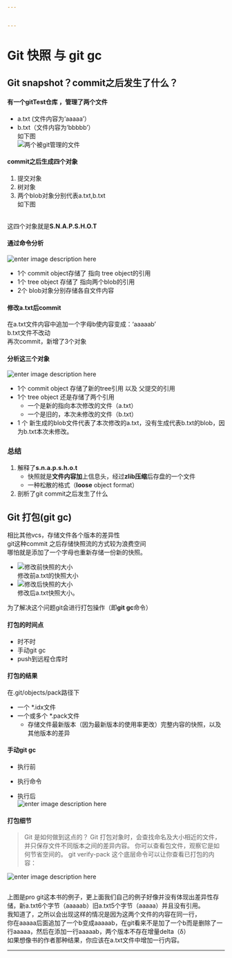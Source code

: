 ```yaml
---


---
```


<h1 id="git-快照-与-git-gc">Git 快照 与 git gc</h1>
<h2 id="git-snapshot？commit之后发生了什么？">Git snapshot？commit之后发生了什么？</h2>
<h4 id="有一个gittest仓库-，管理了两个文件">有一个gitTest仓库 ，管理了两个文件</h4>
<ul>
<li>a.txt (文件内容为‘aaaaa’）</li>
<li>b.txt（文件内容为‘bbbbb’）<br>
如下图<br>
<img src="https://raw.githubusercontent.com/Aheadboy/img_all/master/a-b%E4%B8%A4%E4%B8%AA%E6%96%87%E4%BB%B6%E8%A2%ABgit%E7%AE%A1%E7%90%86.png" alt="两个被git管理的文件"></li>
</ul>
<h4 id="commit之后生成四个对象">commit之后生成四个对象</h4>
<ol>
<li>提交对象</li>
<li>树对象</li>
<li>两个blob对象分别代表a.txt,b.txt<br>
如下图<br>
<img src="https://raw.githubusercontent.com/Aheadboy/img_all/master/commit%E4%B9%8B%E5%90%8Egit%E7%94%9F%E6%88%90%E7%9A%84%E5%AF%B9%E8%B1%A1.png" alt=""></li>
</ol>
<p>这四个对象就是<strong>S.N.A.P.S.H.O.T</strong></p>
<h4 id="通过命令分析">通过命令分析</h4>
<p><img src="https://raw.githubusercontent.com/Aheadboy/img_all/master/%E5%88%86%E6%9E%90%E8%BF%99%E5%9B%9B%E4%B8%AA%E5%AF%B9%E8%B1%A1.png" alt="enter image description here"></p>
<ul>
<li>1个 commit object存储了 指向 tree object的引用</li>
<li>1个 tree object 存储了 指向两个blob的引用</li>
<li>2个 blob对象分别存储各自文件内容</li>
</ul>
<h4 id="修改a.txt后commit">修改a.txt后commit</h4>
<p>在a.txt文件内容中追加一个字母b使内容变成：‘aaaaab’<br>
b.txt文件不改动<br>
再次commit，新增了3个对象<br>
<img src="https://raw.githubusercontent.com/Aheadboy/img_all/master/%E6%96%B0%E5%A2%9E%E4%BA%863%E4%B8%AA%E5%AF%B9%E8%B1%A1.png" alt=""></p>
<h4 id="分析这三个对象">分析这三个对象</h4>
<p><img src="https://raw.githubusercontent.com/Aheadboy/img_all/master/%E5%88%86%E6%9E%90%E4%B8%89%E4%B8%AA%E5%AF%B9%E8%B1%A1.png" alt="enter image description here"></p>
<ul>
<li>1个  commit object 存储了新的tree引用 以及 父提交的引用</li>
<li>1个  tree object 还是存储了两个引用
<ul>
<li>一个是新的指向本次修改的文件（a.txt）</li>
<li>一个是旧的，本次未修改的文件（b.txt）</li>
</ul>
</li>
<li>1 个 新生成的blob文件代表了本次修改的a.txt，没有生成代表b.txt的blob，因为b.txt本次未修改。</li>
</ul>
<h3 id="总结">总结</h3>
<ol>
<li>解释了<strong>s.n.a.p.s.h.o.t</strong>
<ul>
<li>快照就是<strong>文件内容加</strong>上信息头，经过<strong>zlib压缩</strong>后存盘的一个文件</li>
<li>一种松散的格式（<strong>loose</strong> object format）</li>
</ul>
</li>
<li>剖析了git commit之后发生了什么</li>
</ol>
<h2 id="git-打包git-gc">Git 打包(git gc)</h2>
<p>相比其他vcs，存储文件各个版本的差异性<br>
git这种commit 之后存储快照流的方式较为浪费空间<br>
哪怕就是添加了一个字母也重新存储一份新的快照。</p>
<ul>
<li><img src="https://raw.githubusercontent.com/Aheadboy/img_all/master/ZE9J0%7DV@LEIU@2W9SN0$7%251.png" alt="修改前快照的大小"><br>
修改前a.txt的快照大小</li>
<li><img src="https://raw.githubusercontent.com/Aheadboy/img_all/master/D%5D%7B%25P6$%7BEFFI~YYRTIG~38R.png" alt="修改后快照的大小"><br>
修改后a.txt快照大小。</li>
</ul>
<p>为了解决这个问题git会进行打包操作（即<strong>git gc</strong>命令）</p>
<h4 id="打包的时间点">打包的时间点</h4>
<ul>
<li>时不时</li>
<li>手动git gc</li>
<li>push到远程仓库时</li>
</ul>
<h4 id="打包的结果">打包的结果</h4>
<p>在.git/objects/pack路径下</p>
<ul>
<li>一个 *.idx文件</li>
<li>一个或多个 *.pack文件
<ul>
<li>存储文件最新版本（因为最新版本的使用率更改）完整内容的快照，以及其他版本的差异</li>
</ul>
</li>
</ul>
<h4 id="手动git-gc">手动git gc</h4>
<ul>
<li>
<p>执行前<img src="https://raw.githubusercontent.com/Aheadboy/img_all/master/%E6%9C%AAgit-gc.png" alt=""></p>
</li>
<li>
<p>执行命令<img src="https://raw.githubusercontent.com/Aheadboy/img_all/master/git-gc.png" alt=""></p>
</li>
<li>
<p>执行后<img src="https://raw.githubusercontent.com/Aheadboy/img_all/master/git-gc-pack.png" alt=""><br>
<img src="https://raw.githubusercontent.com/Aheadboy/img_all/master/%60F9XP%29Z5WLY1S$9IAXM%60R84.png" alt="enter image description here"></p>
</li>
</ul>
<h4 id="打包细节">打包细节</h4>
<blockquote>
<p>Git 是如何做到这点的？ Git 打包对象时，会查找命名及大小相近的文件，并只保存文件不同版本之间的差异内容。 你可以查看包文件，观察它是如何节省空间的。 git verify-pack 这个底层命令可以让你查看已打包的内容：</p>
</blockquote>
<p><img src="https://raw.githubusercontent.com/Aheadboy/img_all/master/pack-verify.png" alt="enter image description here"></p>
<p><img src="https://raw.githubusercontent.com/Aheadboy/img_all/master/git-pro-book%E5%8E%9F%E6%96%87%E4%BE%8B%E5%AD%90.png" alt=""></p>
<p>上图是pro git这本书的例子，更上面我们自己的例子好像并没有体现出差异性存储，新a.txt6个字节（aaaaab）旧a.txt5个字节（aaaaa）并且没有引用。<br>
我知道了，之所以会出现这样的情况是因为这两个文件的内容在同一行，<br>
你在aaaaa后面追加了一个b变成aaaaab，在git看来不是加了一个b而是删除了一行aaaaa，然后在添加一行aaaaab，两个版本不存在增量delta（δ）<br>
如果想像书的作者那种结果，你应该在a.txt文件中增加一行内容。</p>
<hr>

